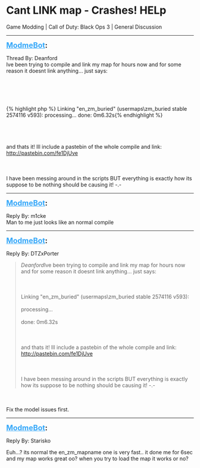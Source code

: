 # Cant LINK map - Crashes! HELp
Game Modding | Call of Duty: Black Ops 3 | General Discussion

---
<strong style="font-size: 1.4em;"><span style="text-decoration: underline;text-decoration-color: #34a7f9;"><span style="color:#34a7f9;">ModmeBot</span></span>:</strong>

<p>Thread By: Deanford<br />Ive been trying to compile and link my map for hours now and for some reason it doesnt link anything... just says:<br /><br /><br /><br /><br /><br />{% highlight php %}
Linking "en_zm_buried" (usermaps\zm_buried stable 2574116 v593):
processing...
done: 0m6.32s{% endhighlight %}
<br /><br /><br /><br /><br />and thats it! Ill include a pastebin of the whole compile and link: <a href="http://pastebin.com/fe1DjUve">http://pastebin.com/fe1DjUve</a><br /><br /><br /><br />I have been messing around in the scripts BUT everything is exactly how its suppose to be nothing should be causing it! -.-</p>

---
<strong style="font-size: 1.4em;"><span style="text-decoration: underline;text-decoration-color: #34a7f9;"><span style="color:#34a7f9;">ModmeBot</span></span>:</strong>

<p>Reply By: m1cke<br />Man to me just looks like an normal compile</p>

---
<strong style="font-size: 1.4em;"><span style="text-decoration: underline;text-decoration-color: #34a7f9;"><span style="color:#34a7f9;">ModmeBot</span></span>:</strong>

<p>Reply By: DTZxPorter<br /><blockquote><em>Deanford</em>Ive been trying to compile and link my map for hours now and for some reason it doesnt link anything... just says:<br /><br /><br /><br />Linking &quot;en_zm_buried&quot; (usermaps\zm_buried stable 2574116 v593):<br /><br />processing...<br /><br />done: 0m6.32s<br /><br /><br /><br />and thats it! Ill include a pastebin of the whole compile and link: <a href="http://pastebin.com/fe1DjUve">http://pastebin.com/fe1DjUve</a><br /><br /><br /><br />I have been messing around in the scripts BUT everything is exactly how its suppose to be nothing should be causing it! -.-</blockquote><br /><br />Fix the model issues first.</p>

---
<strong style="font-size: 1.4em;"><span style="text-decoration: underline;text-decoration-color: #34a7f9;"><span style="color:#34a7f9;">ModmeBot</span></span>:</strong>

<p>Reply By: Starisko<br /><p style="text-align:left;">Euh...? its normal the en_zm_mapname one is very fast.. it done me for 6sec and my map works great oo? when you try to load the map it works or no?</p></p>
